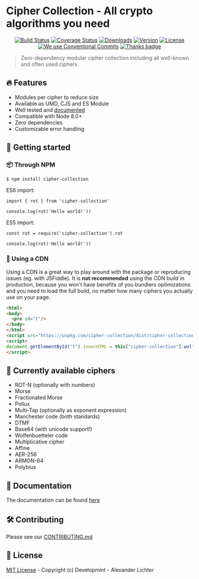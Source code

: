 # Cipher Collection - All crypto algorithms you need

<p align="center">
  <a href="https://travis-ci.org/Developmint/cipher-collection"><img src="https://img.shields.io/travis/Developmint/cipher-collection/master.svg" alt="Build Status"></a>
  <a href="https://codecov.io/gh/Developmint/cipher-collection"><img src="https://img.shields.io/codecov/c/github/Developmint/cipher-collection/master.svg" alt="Coverage Status"></a>
  <a href="https://www.npmjs.com/package/cipher-collection"><img src="https://img.shields.io/npm/dm/cipher-collection.svg" alt="Downloads"></a>
  <a href="https://www.npmjs.com/package/cipher-collection"><img src="https://img.shields.io/npm/v/cipher-collection.svg" alt="Version"></a>
  <a href="https://www.npmjs.com/package/cipher-collection"><img src="https://img.shields.io/npm/l/cipher-collection.svg" alt="License"></a>
  <a href="https://conventionalcommits.org"><img src="https://img.shields.io/badge/Conventional%20Commits-1.0.0-yellow.svg" alt="We use Conventional Commits"></a>
  <a href="https://thanks.lichter.io/"><img src="https://img.shields.io/badge/thanks-%E2%99%A5-ff69b4.svg" alt="Thanks badge"></a>
</p>

> Zero-dependency modular cipher collection including all well-known and often used ciphers.

## 🔥 Features

- Modules per cipher to reduce size
- Available as UMD, CJS and ES Module
- Well tested and [documented](./docs/index.md)
- Compatible with Node 8.0+
- Zero dependencies
- Customizable error handling

## 🔎 Getting started


### 📦️ Through NPM

```
$ npm install cipher-collection
```

ES6 import:

```
import { rot } from 'cipher-collection'

console.log(rot('Hello world!'))
```
ES5 import:

```
const rot = require('cipher-collection').rot

console.log(rot('Hello world!'))
```

### 🔗 Using a CDN

Using a CDN is a great way to play around with the package or reproducing issues (eg. with JSFiddle).
It is **not recommended** using the CDN build in production, because you won't have benefits of you bundlers optimizations
and you need to load the full build, no matter how many ciphers you actually use on your page.


```html
<html>
<body>
  <pre id="t"/>
</body>
</html>
<script src="https://unpkg.com/cipher-collection/dist/cipher-collection.umd.js"></script>
<script>
document.getElementById("t").innerHTML = this["cipher-collection"].wolfenbuetteler('ABC');
</script>
```


## 🔐 Currently available ciphers

- ROT-N (optionally with numbers)
- Morse
- Fractionated Morse
- Pollux
- Multi-Tap (optionally as exponent expression)
- Manchester code (both standards)
- DTMF
- Base64 (with unicode support!)
- Wolfenbuetteler code
- Multiplicative cipher
- Affine
- AER-256
- ARMON-64
- Polybius

## 📖 Documentation

The documentation can be found [here](./docs/index.md)

## 🛠️ Contributing

Please see our [CONTRIBUTING.md](./CONTRIBUTING.md)


## 📑 License

[MIT License](./LICENSE.md) - Copyright (c) Developmint - Alexander Lichter
